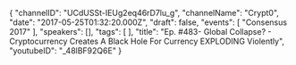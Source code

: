 {
    "channelID": "UCdUSSt-IEUg2eq46rD7lu_g",
    "channelName": "Crypt0",
    "date": "2017-05-25T01:32:20.000Z",
    "draft": false,
    "events": [
        "Consensus 2017"
    ],
    "speakers": [],
    "tags": [
    ],
    "title": "Ep. #483- Global Collapse? - Cryptocurrency Creates A Black Hole For Currency EXPLODING Violently",
    "youtubeID": "_48lBF92Q6E"
}
